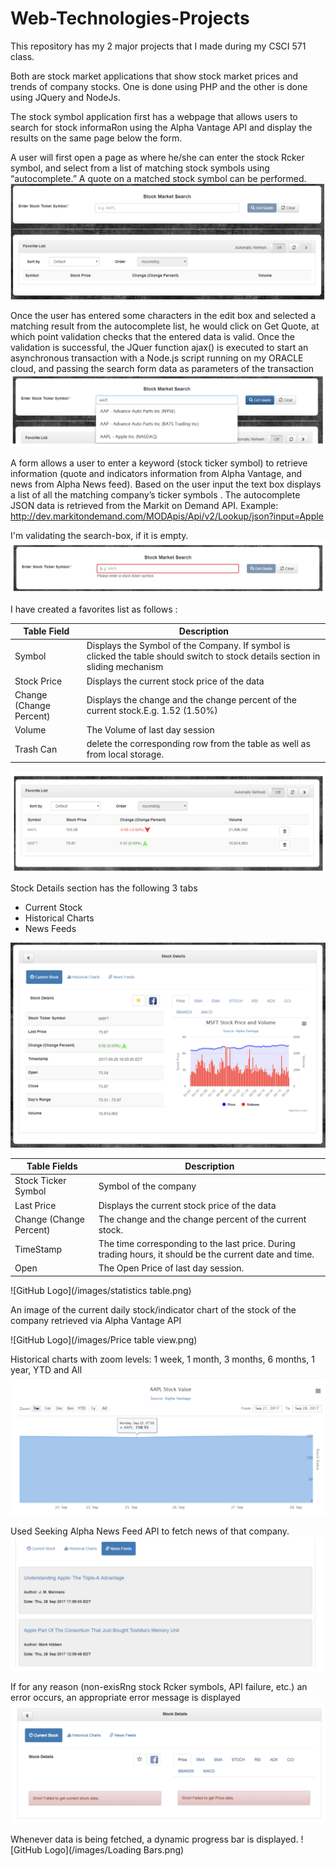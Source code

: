 # Web-Technologies-Projects

This repository has my 2 major projects that I made during my CSCI 571 class.

Both are stock market applications that show stock market prices and trends of company stocks.
One is done using PHP and the other is done using JQuery and NodeJs.


The stock symbol application first has a webpage that allows users to search for stock informaRon using the Alpha Vantage API and display the results on the same page below the form.

A user will first open a page as  where he/she can enter the stock Rcker symbol, and select from a list of matching stock symbols using “autocomplete.” A quote on a matched stock symbol can be performed.
![GitHub Logo](/images/search_bar.png)

Once the user has entered some characters in the edit box and selected a matching result from the autocomplete list, he would click on Get Quote, at which point validation checks that the entered data is valid.
Once the validation is successful, the JQuer function ajax() is executed to start an asynchronous transaction with a Node.js script running on my ORACLE cloud, and passing the search form data as parameters of the transaction
![GitHub Logo](/images/autocomplete.png)


A form allows a user to enter a keyword (stock ticker symbol) to retrieve information (quote and indicators information from Alpha Vantage, and news from Alpha News feed). Based on the user input the text box displays a list of all the matching company’s ticker symbols . The autocomplete JSON data is retrieved from the Markit on Demand API. Example:
http://dev.markitondemand.com/MODApis/Api/v2/Lookup/json?input=Apple

I'm validating the search-box, if it is empty.
![GitHub Logo](/images/autocomplete_blank.png)

I have created a favorites list as follows : 

Table Field | Description
------------ | -------------
Symbol  | Displays the Symbol of the Company. If symbol is clicked the table should switch to stock details section in sliding mechanism
Stock Price | Displays the current stock price of the data
Change (Change Percent) | Displays the change and the change percent of the current stock.E.g. 1.52 (1.50%)
Volume | The Volume of last day session
Trash Can | delete the corresponding row from the table as well as from local storage.

![GitHub Logo](/images/localdatstore.png)

Stock Details section has the following 3 tabs
* Current Stock
* Historical Charts
* News Feeds


![GitHub Logo](/images/price.png)

Table Fields | Description
------------ | -------------
Stock Ticker Symbol  | Symbol of the company
Last Price | Displays the current stock price of the data
Change (Change Percent) | The change and the change percent of the current stock. 
TimeStamp | The time corresponding to the last price. During trading hours, it should be the current date and time.
Open | The Open Price of last day session.

![GitHub Logo](/images/statistics table.png)


An image of the current daily stock/indicator chart of the stock of the company retrieved via Alpha Vantage API 

![GitHub Logo](/images/Price table view.png)


Historical charts with zoom levels: 1 week, 1 month, 3 months, 6 months, 1 year, YTD and All
![GitHub Logo](/images/highstocks.png)

Used Seeking Alpha News Feed API to fetch news of that company.
![GitHub Logo](/images/news.png)

If for any reason (non-exisRng stock Rcker symbols, API failure, etc.) an error occurs, an appropriate error message is displayed
![GitHub Logo](/images/errors.png)

Whenever data is being fetched, a dynamic progress bar is  displayed.
![GitHub Logo](/images/Loading Bars.png)



